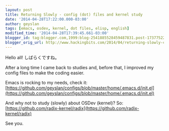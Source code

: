 ```yaml
---
layout: post
title: Returning Slowly - config (dot) files and kernel study
date: '2014-04-28T17:22:00.000-03:00'
author: geyslan
tags: [emacs, osdev, kernel, dot files, elisp, english]
modified_time: '2014-04-28T17:39:45.661-03:00'
blogger_id: tag:blogger.com,1999:blog-2541885528459487831.post-1737752253034423384
blogger_orig_url: http://www.hackingbits.com/2014/04/returning-slowly-config-dot-files-and.html
---
```


Hello all! しばらくですね。

After a long time I came back to studies and, before that, I improved my config
files to make the coding easier.

Emacs is rocking to my needs, check it: [https://github.com/geyslan/configs/blob/master/home/.emacs.d/init.el](https://github.com/geyslan/configs/blob/master/home/.emacs.d/init.el)

And why not to study (slowly) about OSDev (kernel)? So: [https://github.com/radix-kernel/radix](https://github.com/radix-kernel/radix)

See you.
